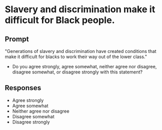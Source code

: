 # Slavery and discrimination make it difficult for Black people.

## Prompt
"Generations of slavery and discrimination have created
conditions that make it difficult for blacks to work their way out of
the lower class."
- Do you agree strongly, agree somewhat, neither agree nor
disagree, disagree somewhat, or disagree strongly with this
statement?

## Responses
- Agree strongly
- Agree somewhat
- Neither agree nor disagree
- Disagree somewhat
- Disagree strongly

